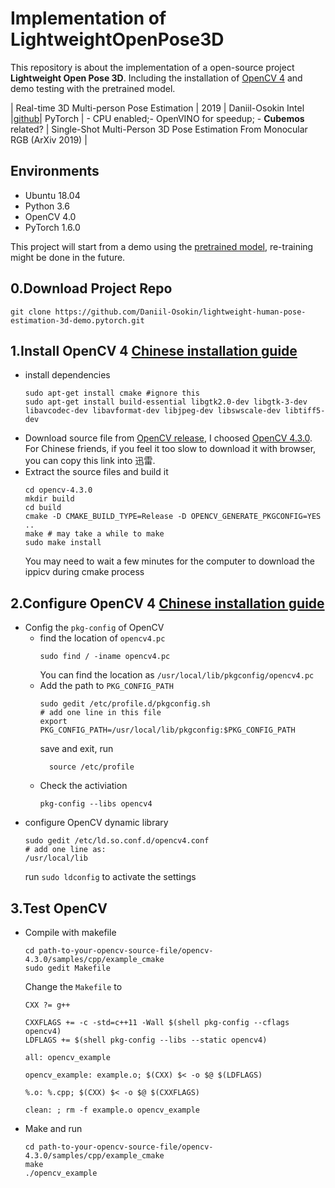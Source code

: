 # Implementation of LightweightOpenPose3D
This repository is about the implementation of a open-source project **Lightweight Open Pose 3D**.
Including the installation of [OpenCV 4](https://opencv.org/releases/) 
and demo testing with the pretrained model. 

| Real-time 3D Multi-person Pose Estimation  | 2019  | Daniil-Osokin Intel  |[github](https://github.com/Daniil-Osokin/lightweight-human-pose-estimation-3d-demo.pytorch)| PyTorch   | - CPU enabled;- OpenVINO for speedup; - **Cubemos** related? | Single-Shot Multi-Person 3D Pose Estimation From Monocular RGB (ArXiv 2019)  |

  
## Environments
- Ubuntu 18.04
- Python 3.6
- OpenCV 4.0
- PyTorch 1.6.0 

This project will start from a demo using the [pretrained model](https://drive.google.com/file/d/1niBUbUecPhKt3GyeDNukobL4OQ3jqssH/view?usp=sharing),
re-training might be done in the future.

## 0.Download Project Repo 
  ```
  git clone https://github.com/Daniil-Osokin/lightweight-human-pose-estimation-3d-demo.pytorch.git
  ```

## 1.Install OpenCV 4 [Chinese installation guide](https://blog.csdn.net/new_delete_/article/details/84797041)
- install dependencies
  ```
  sudo apt-get install cmake #ignore this 
  sudo apt-get install build-essential libgtk2.0-dev libgtk-3-dev libavcodec-dev libavformat-dev libjpeg-dev libswscale-dev libtiff5-dev
  ```
- Download source file from [OpenCV release](https://opencv.org/releases/), I choosed [OpenCV 4.3.0](https://github.com/opencv/opencv/archive/4.3.0.zip).
For Chinese friends, if you feel it too slow to download it with browser, you can copy this link into 迅雷.
- Extract the source files and build it 
  ```
  cd opencv-4.3.0
  mkdir build
  cd build
  cmake -D CMAKE_BUILD_TYPE=Release -D OPENCV_GENERATE_PKGCONFIG=YES ..
  make # may take a while to make
  sudo make install
  ```
  You may need to wait a few minutes for the computer to download the ippicv during cmake process

## 2.Configure OpenCV 4 [Chinese installation guide](https://blog.csdn.net/new_delete_/article/details/84797041)
- Config the `pkg-config` of OpenCV
  - find the location of `opencv4.pc`
    ```
    sudo find / -iname opencv4.pc
    ```
    You can find the location as `/usr/local/lib/pkgconfig/opencv4.pc`
  - Add the path to `PKG_CONFIG_PATH`
    ```
    sudo gedit /etc/profile.d/pkgconfig.sh
    # add one line in this file
    export PKG_CONFIG_PATH=/usr/local/lib/pkgconfig:$PKG_CONFIG_PATH
    ```
    save and exit, run 
    ```
      source /etc/profile
    ```
  - Check the activiation
    ```
    pkg-config --libs opencv4
    ```
- configure OpenCV dynamic library
  ```
  sudo gedit /etc/ld.so.conf.d/opencv4.conf
  # add one line as:
  /usr/local/lib
  ```
  run `sudo ldconfig` to activate the settings
  
## 3.Test OpenCV
- Compile with makefile
   ```
   cd path-to-your-opencv-source-file/opencv-4.3.0/samples/cpp/example_cmake
   sudo gedit Makefile
   ```
   Change the `Makefile` to 
   ```
   CXX ?= g++
 
   CXXFLAGS += -c -std=c++11 -Wall $(shell pkg-config --cflags opencv4)
   LDFLAGS += $(shell pkg-config --libs --static opencv4)

   all: opencv_example

   opencv_example: example.o; $(CXX) $< -o $@ $(LDFLAGS)

   %.o: %.cpp; $(CXX) $< -o $@ $(CXXFLAGS)

   clean: ; rm -f example.o opencv_example
   ```
- Make and run
   ```
   cd path-to-your-opencv-source-file/opencv-4.3.0/samples/cpp/example_cmake
   make
   ./opencv_example
   ```
   
